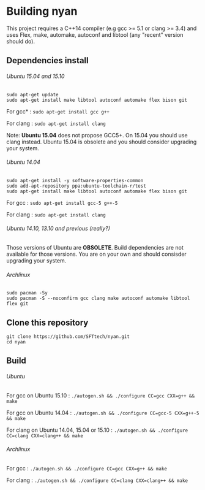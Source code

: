 # Building nyan

This project requires a C++14 compiler (e.g gcc >= 5.1 or clang >= 3.4) and uses Flex, make, automake, autoconf and libtool (any "recent" version should do).

## Dependencies install

###### Ubuntu 15.04 and 15.10 

```
sudo apt-get update
sudo apt-get install make libtool autoconf automake flex bison git
```

For gcc* : `sudo apt-get install gcc g++`

For clang : `sudo apt-get install clang` 

Note: **Ubuntu 15.04** does not propose GCC5+. On 15.04 you should use clang instead.
Ubuntu 15.04 is obsolete and you should consider upgrading your system.

###### Ubuntu 14.04

```
sudo apt-get install -y software-properties-common
sudo add-apt-repository ppa:ubuntu-toolchain-r/test 
sudo apt-get install make libtool autoconf automake flex bison git
```

For gcc : `sudo apt-get install gcc-5 g++-5`

For clang : `sudo apt-get install clang`

###### Ubuntu 14.10, 13.10 and previous (really?)

Those versions of Ubuntu are **OBSOLETE**. Build dependencies are not available for those versions. 
You are on your own and should consisder upgrading your system.

###### Archlinux

```
sudo pacman -Sy
sudo pacman -S --noconfirm gcc clang make autoconf automake libtool flex git
```

## Clone this repository

```
git clone https://github.com/SFTtech/nyan.git
cd nyan
```

## Build

###### Ubuntu

For gcc on Ubuntu 15.10 : `./autogen.sh && ./configure CC=gcc CXX=g++ && make`

For gcc on Ubuntu 14.04 : `./autogen.sh && ./configure CC=gcc-5 CXX=g++-5 && make`

For clang on Ubuntu 14.04, 15.04 or 15.10 : `./autogen.sh && ./configure CC=clang CXX=clang++ && make`

###### Archlinux

For gcc : `./autogen.sh && ./configure CC=gcc CXX=g++ && make`

For clang : `./autogen.sh && ./configure CC=clang CXX=clang++ && make`

